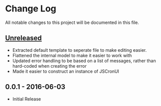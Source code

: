 # Change Log

All notable changes to this project will be documented in this file.

## [Unreleased]
- Extracted default template to seperate file to make editing easier.
- Flattened the internal model to make it easier to work with
- Updated error handling to be based on a list of messages, rather than hard-coded when creating the error
- Made it easier to construct an instance of JSCronUI


## 0.0.1 - 2016-06-03
- Initial Release



[Unreleased]: https://github.com/roydanenterprises/JSCronUI/compare/v0.0.1...HEAD